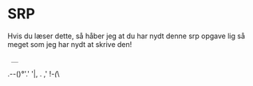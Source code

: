 # SRP
Hvis du læser dette, så håber jeg at du har nydt denne srp opgave lig så meget som jeg har nydt at skrive den!

     __
 .--()°'.'
'|, . ,'
 !_-(_\
 
 
 
 
